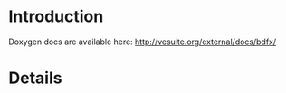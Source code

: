 # Introduction #

Doxygen docs are available here:
http://vesuite.org/external/docs/bdfx/

# Details #